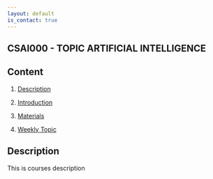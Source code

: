 ```yaml
---
layout: default
is_contact: true
---
```


## CSAI000 - TOPIC ARTIFICIAL INTELLIGENCE

## Content 

1. [Description](#part1)

2. [Introduction](#part2)

3. [Materials](#part3)

4. [Weekly Topic](#part4)


<a id="part1"></a>
## Description

This is courses description
